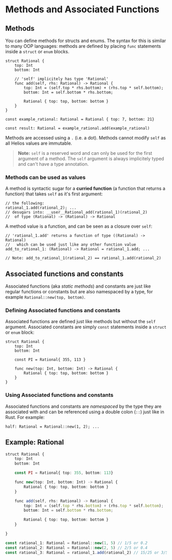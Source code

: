 # Methods and Associated Functions

## Methods

You can define methods for structs and enums. The syntax for this is similar to many OOP languages: methods are defined by placing `func` statements inside a `struct` or `enum` blocks.

```go, noplaypen
struct Rational {
    top: Int
    bottom: Int

    // 'self' implicitely has type 'Rational'
    func add(self, rhs: Rational) -> Rational {
        top: Int = (self.top * rhs.bottom) + (rhs.top * self.bottom);
        bottom: Int = self.bottom * rhs.bottom;

        Rational { top: top, bottom: bottom }
    }
}

const example_rational: Rational = Rational { top: 7, bottom: 21}

const result: Rational = example_rational.add(example_rational)
```

Methods are accessed using a `.` (i.e. a dot). Methods cannot modify `self` as all Helios values are immutable.

> **Note:** `self` is a reserved word and can only be used for the first argument of a method. The `self` argument is always implicitely typed and can't have a type annotation.

### Methods can be used as values
A method is syntactic sugar for a **curried function** (a function that returns a function) that takes `self` as it's first argument:

```rust, noplaypen
// the following:
rational_1.add(rational_2); ...
// desugars into: __user__Rational_add(rational_1)(rational_2)
//  of type (Rational) -> (Rational) -> Rational
```

A method value is a function, and can be seen as a closure over `self`:
```rust, noplaypen
// 'rational_1.add' returns a function of type ((Rational) -> Rational) 
//   which can be used just like any other function value
add_to_rational_1: (Rational) -> Rational = rational_1.add; ...

// Note: add_to_rational_1(rational_2) == rational_1.add(rational_2)
```

## Associated functions and constants

Associated functions (aka *static methods*) and constants are just like regular functions or constants but are also namespaced by a type, for example `Rational::new(top, bottom)`.

### Defining Associated functions and constants

Associated functions are defined just like methods but without the `self` argument. Associated constants are simply `const` statements inside a `struct` or `enum` block:

```rust, noplaypen
struct Rational {
    top: Int
    bottom: Int

	const PI = Rational{ 355, 113 }

	func new(top: Int, bottom: Int) -> Rational {
		Rational { top: top, bottom: bottom }
	}
}
```

### Using Associated functions and constants

Associated functions and constants are *namespaced* by the type they are associated with
and can be referenced using a double colon (`::`) just like in Rust.
For example:

```rust, noplaypen
half: Rational = Rational::new(1, 2); ...
```

## Example: Rational

```ts
struct Rational {
    top: Int
    bottom: Int

    const PI = Rational{ top: 355, bottom: 113}

    func new(top: Int, bottom: Int) -> Rational {
        Rational { top: top, bottom: bottom }
    }

    func add(self, rhs: Rational) -> Rational {
        top: Int = (self.top * rhs.bottom) + (rhs.top * self.bottom);
        bottom: Int = self.bottom * rhs.bottom;

        Rational { top: top, bottom: bottom }
    }

}

const rational_1: Rational = Rational::new(1, 5) // 1/5 or 0.2
const rational_2: Rational = Rational::new(2, 5) // 2/5 or 0.4
const rational_3: Rational = rational_1.add(rational_2) // 15/25 or 3/5 or 0.6
```
